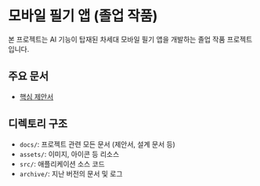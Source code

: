 # 모바일 필기 앱 (졸업 작품)

본 프로젝트는 AI 기능이 탑재된 차세대 모바일 필기 앱을 개발하는 졸업 작품 프로젝트입니다.

## 주요 문서

- [핵심 제안서](./docs/PROPOSAL.md)

## 디렉토리 구조

- `docs/`: 프로젝트 관련 모든 문서 (제안서, 설계 문서 등)
- `assets/`: 이미지, 아이콘 등 리소스
- `src/`: 애플리케이션 소스 코드
- `archive/`: 지난 버전의 문서 및 로그
